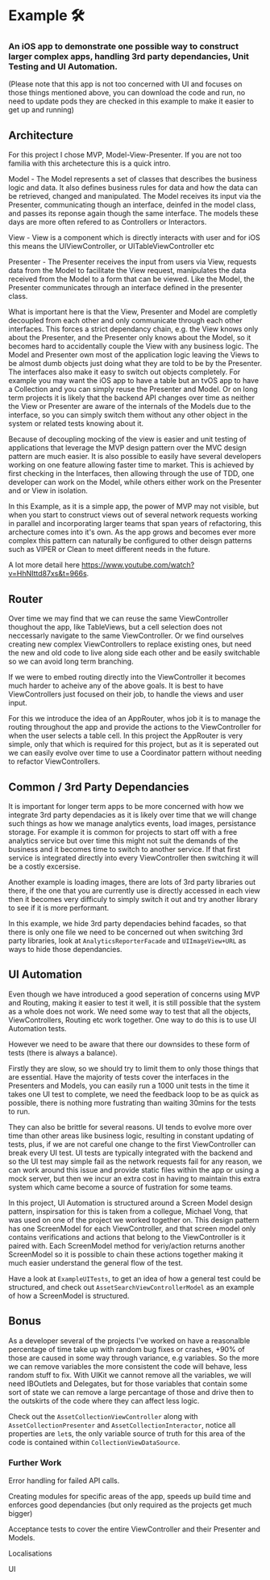 # Example 🛠

### An iOS app to demonstrate one possible way to construct larger complex apps, handling 3rd party dependancies, Unit Testing and UI Automation.

(Please note that this app is not too concerned with UI and focuses on those things mentioned above, you can download the code and run, no need to update pods they are checked in this example to make it easier to get up and running)


## Architecture

For this project I chose MVP, Model-View-Presenter.  If you are not too familia with this archetecture this is a quick intro.

Model - The Model represents a set of classes that describes the business logic and data. It also defines business rules for data and how the data can be retrieved, changed and manipulated.  The Model receives its input via the Presenter, communicating though an interface, deinfed in the model class, and passes its reponse again though the same interface.  The models these days are more often refered to as Controllers or Interactors.

View - View is a component which is directly interacts with user and for iOS this means the UIViewController, or UITableViewController etc

Presenter - The Presenter receives the input from users via View, requests data from the Model to facilitate the View request, manipulates the data received from the Model to a form that can be viewed.  Like the Model, the Presenter communicates through an interface defined in the presenter class. 


What is important here is that the View, Presenter and Model are completly decoupled from each other and only communicate through each other interfaces.  This forces a strict dependancy chain, e.g. the View knows only about the Presenter, and the Presenter only knows about the Model, so it becomes hard to accidentally couple the View with any business logic.  The Model and Presenter own most of the application logic leaving the Views to be almost dumb objects just doing what they are told to be by the Presenter.  The interfaces also make it easy to switch out objects completely.  For example you may want the iOS app to have a table but an tvOS app to have a Collection and you can simply reuse the Presenter and Model.  Or on long term projects it is likely that the backend API changes over time as neither the View or Presenter are aware of the internals of the Models due to the interface, so you can simply switch them without any other object in the system or related tests knowing about it.

Because of decoupling mocking of the view is easier and unit testing of applications that leverage the MVP design pattern over the MVC design pattern are much easier.
It is also possible to easily have several developers working on one feature allowing faster time to market.  This is achieved by first checking in the Interfaces, then allowing through the use of TDD, one developer can work on the Model, while others either work on the Presenter and or View in isolation.

In this Example, as it is a simple app, the power of MVP may not visible, but when you start to construct views out of several network requests working in parallel and incorporating larger teams that span years of refactoring, this archecture comes into it's own.  As the app grows and becomes ever more complex this pattern can naturally be configured to other deisgn patterns such as VIPER or Clean to meet different needs in the future.

A lot more detail here https://www.youtube.com/watch?v=HhNIttd87xs&t=966s.

## Router

Over time we may find that we can reuse the same ViewController thoughout the app, like TableViews, but a cell selection does not neccessarly navigate to the same ViewController.  Or we find ourselves creating new complex ViewControllers to replace existing ones, but need the new and old code to live along side each other and be easily switchable so we can avoid long term branching.

If we were to embed routing directly into the ViewController it becomes much harder to acheive any of the above goals.  It is best to have ViewControllers just focused on their job, to handle the views and user input.   

For this we introduce the idea of an AppRouter, whos job it is to manage the routing throughout the app and provide the actions to the ViewController for when the user selects a table cell.  In this project the AppRouter is very simple, only that which is required for this project, but as it is seperated out we can easily evolve over time to use a Coordinator pattern without needing to refactor ViewControllers.

## Common / 3rd Party Dependancies

It is important for longer term apps to be more concerned with how we integrate 3rd party dependacies as it is likely over time that we will change such things as how we manage analytics events, load images, persistance storage.  For example it is common for projects to start off with a free analytics service but over time this might not suit the demands of the business and it becomes time to switch to another service.  If that first service is integrated directly into every ViewController then switching it will be a costly excersise.  

Another example is loading images, there are lots of 3rd party libraries out there, if the one that you are currently use is directly accessed in each view then it becomes very difficuly to simply switch it out and try another library to see if it is more performant.

In this example, we hide 3rd party dependacies behind facades, so that there is only one file we need to be concerned out when switching 3rd party libraries, look at `AnalyticsReporterFacade` and `UIImageView+URL` as ways to hide those dependancies.


## UI Automation

Even though we have introduced a good seperation of concerns using MVP and Routing, making it easier to test it well, it is still possible that the system as a whole does not work.  We need some way to test that all the objects, ViewControllers, Routing etc work together.  One way to do this is to use UI Automation tests.

However we need to be aware that there our downsides to these form of tests (there is always a balance).  

Firstly they are slow, so we should try to limit them to only those things that are essential.  Have the majority of tests cover the interfaces in the Presenters and Models, you can easily run a 1000 unit tests in the time it takes one UI test to complete, we need the feedback loop to be as quick as possible, there is nothing more fustrating than waiting 30mins for the tests to run.

They can also be brittle for several reasons.  UI tends to evolve more over time than other areas like business logic, resulting in constant updating of tests, plus, if we are not careful one change to the first ViewController can break every UI test.  UI tests are typically integrated with the backend and so the UI test may simple fail as the network requests fail for any reason, we can work around this issue and provide static files within the app or using a mock server, but then we incur an extra cost in having to maintain this extra system which came become a source of fustration for some teams.

In this project, UI Automation is structured around a Screen Model design pattern, inspirsation for this is taken from a collegue, Michael Vong, that was used on one of the project we worked together on. This design pattern has one ScreenModel for each ViewController, and that screen model only contains verifications and actions that belong to the ViewController is it paired with.  Each ScreenModel method for veriy/action returns another ScreenModel so it is possible to chain these actions together making it much easier understand the general flow of the test.

Have a look at `ExampleUITests`, to get an idea of how a general test could be structured, and check out `AssetSearchViewControllerModel` as an example of how a ScreenModel is structured.


## Bonus

As a developer several of the projects I've worked on have a reasonalble percentage of time take up with random bug fixes or crashes, +90% of those are caused in some way through variance, e.g variables. So the more we can remove variables the more consistent the code will behave, less random stuff to fix.  With UIKit we cannot remove all the variables, we will need IBOutlets and Delegates, but for those variables that contain some sort of state we can remove a large percantage of those and drive then to the outskirts of the code where they can affect less logic.

Check out the `AssetCollectionViewController` along with `AssetCollectionPresenter` and `AssetCollectionInteractor`, notice all properties are `let`s, the only variable source of truth for this area of the code is contained within `CollectionViewDataSource`.


### Further Work

Error handling for failed API calls.

Creating modules for specific areas of the app, speeds up build time and enforces good dependancies (but only required as the projects get much bigger)

Acceptance tests to cover the entire ViewController and their Presenter and Models.

Localisations

UI
